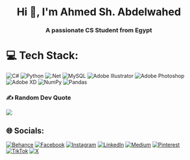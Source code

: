 <h1 align="center">Hi 👋, I'm Ahmed Sh. Abdelwahed</h1>
<h3 align="center">A passionate CS Student from Egypt</h3>



# 💻 Tech Stack:
![C#](https://img.shields.io/badge/c%23-%23239120.svg?style=for-the-badge&logo=csharp&logoColor=white) ![Python](https://img.shields.io/badge/python-3670A0?style=for-the-badge&logo=python&logoColor=ffdd54) ![.Net](https://img.shields.io/badge/.NET-5C2D91?style=for-the-badge&logo=.net&logoColor=white) ![MySQL](https://img.shields.io/badge/mysql-%2300000f.svg?style=for-the-badge&logo=mysql&logoColor=white) ![Adobe Illustrator](https://img.shields.io/badge/adobe%20illustrator-%23FF9A00.svg?style=for-the-badge&logo=adobe%20illustrator&logoColor=white) ![Adobe Photoshop](https://img.shields.io/badge/adobe%20photoshop-%2331A8FF.svg?style=for-the-badge&logo=adobe%20photoshop&logoColor=white) ![Adobe XD](https://img.shields.io/badge/Adobe%20XD-470137?style=for-the-badge&logo=Adobe%20XD&logoColor=#FF61F6) ![NumPy](https://img.shields.io/badge/numpy-%23013243.svg?style=for-the-badge&logo=numpy&logoColor=white) ![Pandas](https://img.shields.io/badge/pandas-%23150458.svg?style=for-the-badge&logo=pandas&logoColor=white)


### ✍️ Random Dev Quote
![](https://quotes-github-readme.vercel.app/api?type=horizontal&theme=radical)


  
## 🌐 Socials:
[![Behance](https://img.shields.io/badge/Behance-1769ff?logo=behance&logoColor=white)](https://behance.net/binshehata) [![Facebook](https://img.shields.io/badge/Facebook-%231877F2.svg?logo=Facebook&logoColor=white)](https://facebook.com/binshehata) [![Instagram](https://img.shields.io/badge/Instagram-%23E4405F.svg?logo=Instagram&logoColor=white)](https://instagram.com/binshehata) [![LinkedIn](https://img.shields.io/badge/LinkedIn-%230077B5.svg?logo=linkedin&logoColor=white)](https://linkedin.com/in/binshehata) [![Medium](https://img.shields.io/badge/Medium-12100E?logo=medium&logoColor=white)](https://medium.com/@binshehata) [![Pinterest](https://img.shields.io/badge/Pinterest-%23E60023.svg?logo=Pinterest&logoColor=white)](https://pinterest.com/binshehata) [![TikTok](https://img.shields.io/badge/TikTok-%23000000.svg?logo=TikTok&logoColor=white)](https://tiktok.com/@binshehata) [![X](https://img.shields.io/badge/X-black.svg?logo=X&logoColor=white)](https://x.com/binshehata) 
